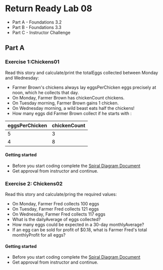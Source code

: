 # Return Ready Lab 08

* Part A - Foundations 3.2
* Part B - Foundations 3.3
* Part C - Instructor Challenge

## Part A

### Exercise 1:Chickens01

Read this story and calculate/print the totalEggs collected between Monday and Wednesday:

* Farmer Brown's chickens always lay eggsPerChicken eggs precisely at noon, which he collects that day.
* On Monday, Farmer Brown has chickenCount chickens.
* On Tuesday morning, Farmer Brown gains 1 chicken.
* On Wednesday morning, a wild beast eats half the chickens!
* How many eggs did Farmer Brown collect if he starts with :

| eggsPerChicken | chickenCount |
| -------------- | ------------ |
| 5 | 3 |
| 4 | 8 | 

#### Getting started

* Before you start coding complete the [Spiral Diagram Document](./documents/Exercise01SPD.docx)
* Get approval from instructor and continue.


### Exercise 2: Chickens02

Read this story and calculate/pring the required values:

* On Monday, Farmer Fred collects 100 eggs
* On Tuesday, Farmer Fred collects 121 eggs
* On Wednesday, Farmer Fred collects 117 eggs
* What is the dailyAverage of eggs collected?
* How many eggs could be expected in a 30-day monthlyAverage?
* If an egg can be sold for profit of $0.18, what is Farmer Fred's total monthlyProfit for all eggs?

#### Getting started

* Before you start coding complete the [Spiral Diagram Document](./documents/Exercise02SPD.docx)
* Get approval from instructor and continue.
